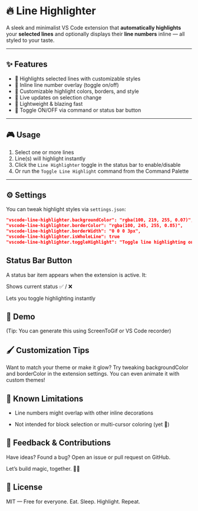 # 🔥 Line Highlighter

A sleek and minimalist VS Code extension that **automatically highlights** your **selected lines** and optionally displays their **line numbers** inline — all styled to your taste.

---

## ✨ Features

- 🔹 Highlights selected lines with customizable styles
- 🔹 Inline line number overlay (toggle on/off)
- 🔹 Customizable highlight colors, borders, and style
- 🔹 Live updates on selection change
- 🔹 Lightweight & blazing fast
- 🔹 Toggle ON/OFF via command or status bar button

---

## 🎮 Usage

1. Select one or more lines
2. Line(s) will highlight instantly
3. Click the `Line Highlighter` toggle in the status bar to enable/disable
4. Or run the `Toggle Line Highlight` command from the Command Palette

---

## ⚙️ Settings

You can tweak highlight styles via `settings.json`:

```json
"vscode-line-highlighter.backgroundColor": "rgba(100, 219, 255, 0.07)",
"vscode-line-highlighter.borderColor": "rgba(100, 245, 255, 0.85)",
"vscode-line-highlighter.borderWidth": "0 0 0 3px",
"vscode-line-highlighter.isWholeLine": true
"vscode-line-highlighter.toggleHighlight": "Toggle line highlighting on/off"
```

## Status Bar Button

A status bar item appears when the extension is active. It:

Shows current status ✅ / ❌

Lets you toggle highlighting instantly

## 🚀 Demo

(Tip: You can generate this using ScreenToGif or VS Code recorder)

## 🖌️ Customization Tips

Want to match your theme or make it glow?
Try tweaking backgroundColor and borderColor in the extension settings. You can even animate it with custom themes!

## 🧪 Known Limitations

- Line numbers might overlap with other inline decorations

- Not intended for block selection or multi-cursor coloring (yet 👀)

## 💬 Feedback & Contributions

Have ideas? Found a bug?
Open an issue or pull request on GitHub.

Let’s build magic, together. 🔮✨

## 🧾 License

MIT — Free for everyone. Eat. Sleep. Highlight. Repeat.
